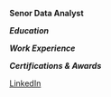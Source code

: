 **Senor Data Analyst**

***Education***


***Work Experience***


***Certifications & Awards***

[LinkedIn](https://www.linkedin.com/in/cheyennemassey/)
